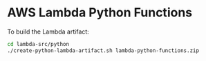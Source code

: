 # AWS Lambda Python Functions

To build the Lambda artifact:

```bash
cd lambda-src/python
./create-python-lambda-artifact.sh lambda-python-functions.zip
```
